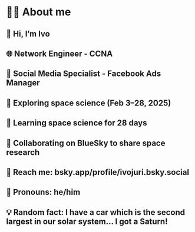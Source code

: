 # 🙋‍♂️ About me 
## 👋 Hi, I’m Ivo
## 🌐 Network Engineer - CCNA
## 📢 Social Media Specialist - Facebook Ads Manager
## 👀 Exploring space science (Feb 3–28, 2025)
## 🌱 Learning space science for 28 days
## 🔗 Collaborating on BlueSky to share space research 
## 💬 Reach me: bsky.app/profile/ivojuri.bsky.social
## 👨 Pronouns: he/him
## 💡 Random fact: I have a car which is the second largest in our solar system... I got a Saturn!
